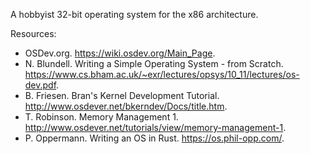A hobbyist 32-bit operating system for the x86 architecture.

Resources:
- OSDev.org. https://wiki.osdev.org/Main_Page.
- N. Blundell. Writing a Simple Operating System - from Scratch. https://www.cs.bham.ac.uk/~exr/lectures/opsys/10_11/lectures/os-dev.pdf.
- B. Friesen. Bran's Kernel Development Tutorial. http://www.osdever.net/bkerndev/Docs/title.htm.
- T. Robinson. Memory Management 1. http://www.osdever.net/tutorials/view/memory-management-1.
- P. Oppermann. Writing an OS in Rust. https://os.phil-opp.com/.

